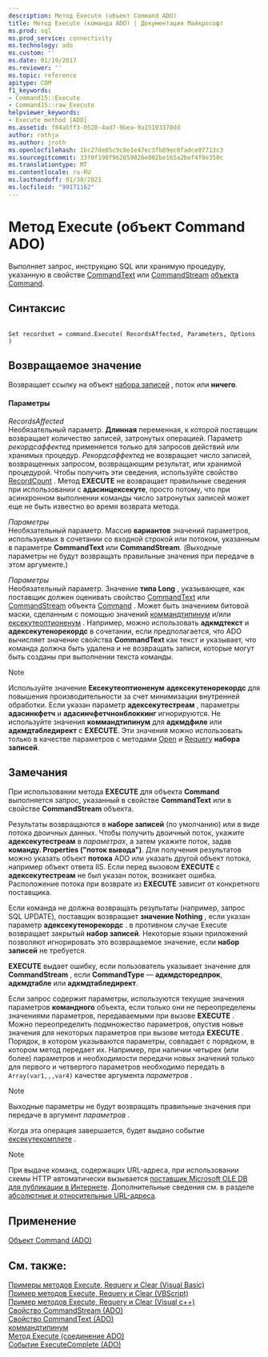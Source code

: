 ```yaml
---
description: Метод Execute (объект Command ADO)
title: Метод Execute (команда ADO) | Документация Майкрософт
ms.prod: sql
ms.prod_service: connectivity
ms.technology: ado
ms.custom: ''
ms.date: 01/19/2017
ms.reviewer: ''
ms.topic: reference
apitype: COM
f1_keywords:
- Command15::Execute
- Command15::raw_Execute
helpviewer_keywords:
- Execute method [ADO]
ms.assetid: f84a5ff3-0528-4ad7-9bea-9a15103378dd
author: rothja
ms.author: jroth
ms.openlocfilehash: 1bc27de85c9c8e1e47ec3fb89ec8fadce07713c3
ms.sourcegitcommit: 33f0f190f962059826e002be165a2bef4f9e350c
ms.translationtype: MT
ms.contentlocale: ru-RU
ms.lasthandoff: 01/30/2021
ms.locfileid: "99171162"
---
```

# <a name="execute-method-ado-command"></a>Метод Execute (объект Command ADO)
Выполняет запрос, инструкцию SQL или хранимую процедуру, указанную в свойстве [CommandText](../../../ado/reference/ado-api/commandtext-property-ado.md) или [CommandStream](../../../ado/reference/ado-api/commandstream-property-ado.md) [объекта Command](../../../ado/reference/ado-api/command-object-ado.md).  
  
## <a name="syntax"></a>Синтаксис  
  
```  
  
Set recordset = command.Execute( RecordsAffected, Parameters, Options )  
```  
  
## <a name="return-value"></a>Возвращаемое значение  
 Возвращает ссылку на объект [набора записей](../../../ado/reference/ado-api/recordset-object-ado.md) , поток или **ничего**.  
  
#### <a name="parameters"></a>Параметры  
 *RecordsAffected*  
 Необязательный параметр. **Длинная** переменная, к которой поставщик возвращает количество записей, затронутых операцией. Параметр *рекордсаффектед* применяется только для запросов действий или хранимых процедур. *Рекордсаффектед* не возвращает число записей, возвращенных запросом, возвращающим результат, или хранимой процедурой. Чтобы получить эти сведения, используйте свойство [RecordCount](../../../ado/reference/ado-api/recordcount-property-ado.md) . Метод **EXECUTE** не возвращает правильные сведения при использовании с **адасинцексекуте**, просто потому, что при асинхронном выполнении команды число затронутых записей может еще не быть известно во время возврата метода.  
  
 *Параметры*  
 Необязательный параметр. Массив **вариантов** значений параметров, используемых в сочетании со входной строкой или потоком, указанным в параметре **CommandText** или **CommandStream**. (Выходные параметры не будут возвращать правильные значения при передаче в этом аргументе.)  
  
 *Параметры*  
 Необязательный параметр. Значение **типа Long** , указывающее, как поставщик должен оценивать свойство [CommandText](../../../ado/reference/ado-api/commandtext-property-ado.md) или [CommandStream](../../../ado/reference/ado-api/commandstream-property-ado.md) объекта [Command](../../../ado/reference/ado-api/command-object-ado.md) . Может быть значением битовой маски, сделанным с помощью значений [коммандтипинум](../../../ado/reference/ado-api/commandtypeenum.md) и/или [ексекутеоптионенум](../../../ado/reference/ado-api/executeoptionenum.md) . Например, можно использовать **адкмдтекст** и **адексекутенорекордс** в сочетании, если предполагается, что ADO вычисляет значение свойства **CommandText** как текст и указывает, что команда должна быть удалена и не возвращать записи, которые могут быть созданы при выполнении текста команды.  
  
> [!NOTE]
>  Используйте значение **Ексекутеоптионенум** **адексекутенорекордс** для повышения производительности за счет минимизации внутренней обработки. Если указан параметр **адексекутестреам** , параметры **адасинкфетч** и **адасинчфетчнонблоккинг** игнорируются. Не используйте значения **коммандтипинум** для **адкмдфиле** или **адкмдтабледирект** с **EXECUTE**. Эти значения можно использовать только в качестве параметров с методами [Open](../../../ado/reference/ado-api/open-method-ado-recordset.md) и [Requery](../../../ado/reference/ado-api/requery-method.md) **набора записей**.  
  
## <a name="remarks"></a>Замечания  
 При использовании метода **EXECUTE** для объекта **Command** выполняется запрос, указанный в свойстве **CommandText** или в свойстве **CommandStream** объекта.  
  
 Результаты возвращаются в **наборе записей** (по умолчанию) или в виде потока двоичных данных. Чтобы получить двоичный поток, укажите **адексекутестреам** в *параметрах*, а затем укажите поток, задав **команду. Properties ("поток вывода")**. Для получения результатов можно указать объект **потока** ADO или указать другой объект потока, например объект ответа IIS. Если перед вызовом **EXECUTE** с **адексекутестреам** не был указан поток, возникает ошибка. Расположение потока при возврате из **EXECUTE** зависит от конкретного поставщика.  
  
 Если команда не должна возвращать результаты (например, запрос SQL UPDATE), поставщик возвращает **значение Nothing** , если указан параметр **адексекутенорекордс** . в противном случае Execute возвращает закрытый **набор записей**. Некоторые языки приложений позволяют игнорировать это возвращаемое значение, если **набор записей** не требуется.  
  
 **EXECUTE** выдает ошибку, если пользователь указывает значение для **CommandStream** , если **CommandType** — **адкмдсторедпрок**, **адкмдтабле** или **адкмдтабледирект**.  
  
 Если запрос содержит параметры, используются текущие значения параметров **командного** объекта, если только они не переопределены значениями параметров, передаваемыми при вызове **EXECUTE** . Можно переопределить подмножество параметров, опустив новые значения для некоторых параметров при вызове метода **EXECUTE** . Порядок, в котором указываются параметры, совпадает с порядком, в котором метод передает их. Например, при наличии четырех (или более) параметров и необходимости передачи новых значений только для первого и четвертого параметров необходимо передать в `Array(var1,,,var4)` качестве аргумента *параметров* .  
  
> [!NOTE]
>  Выходные параметры не будут возвращать правильные значения при передаче в аргумент *параметров* .  
  
 Когда эта операция завершается, будет выдано событие [ексекутекомплете](../../../ado/reference/ado-api/executecomplete-event-ado.md) .  
  
> [!NOTE]
>  При выдаче команд, содержащих URL-адреса, при использовании схемы HTTP автоматически вызывается [поставщик Microsoft OLE DB для публикации в Интернете](../../../ado/guide/appendixes/microsoft-ole-db-provider-for-internet-publishing.md). Дополнительные сведения см. в разделе [абсолютные и относительные URL-адреса](../../../ado/guide/data/absolute-and-relative-urls.md).  
  
## <a name="applies-to"></a>Применение  
 [Объект Command (ADO)](../../../ado/reference/ado-api/command-object-ado.md)  
  
## <a name="see-also"></a>См. также:  
 [Примеры методов Execute, Requery и Clear (Visual Basic)](../../../ado/reference/ado-api/execute-requery-and-clear-methods-example-vb.md)   
 [Пример методов Execute, Requery и Clear (VBScript)](../../../ado/reference/ado-api/execute-requery-and-clear-methods-example-vbscript.md)   
 [Пример методов Execute, Requery и Clear (Visual c++)](../../../ado/reference/ado-api/execute-requery-and-clear-methods-example-vc.md)   
 [Свойство CommandStream (ADO)](../../../ado/reference/ado-api/commandstream-property-ado.md)   
 [Свойство CommandText (ADO)](../../../ado/reference/ado-api/commandtext-property-ado.md)   
 [коммандтипинум](../../../ado/reference/ado-api/commandtypeenum.md)   
 [Метод Execute (соединение ADO)](../../../ado/reference/ado-api/execute-method-ado-connection.md)   
 [Событие ExecuteComplete (ADO)](../../../ado/reference/ado-api/executecomplete-event-ado.md)
